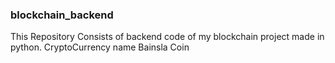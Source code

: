 ### blockchain_backend
This Repository Consists of backend code of my blockchain project made in python.
CryptoCurrency name Bainsla Coin 




